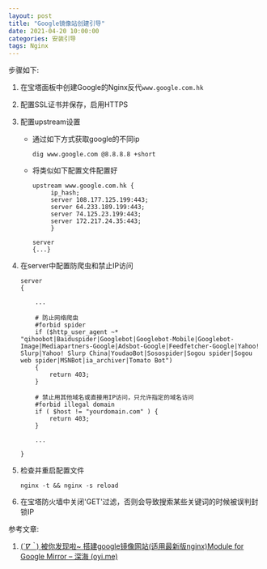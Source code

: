 ```yaml
---
layout: post
title: "Google镜像站创建引导"
date: 2021-04-20 10:00:00
categories: 安装引导
tags: Nginx
---
```


步骤如下:

1. 在宝塔面板中创建Google的Nginx反代`www.google.com.hk`

2. 配置SSL证书并保存，启用HTTPS

3. 配置upstream设置

   * 通过如下方式获取google的不同ip

     `dig www.google.com @8.8.8.8 +short`

   * 将类似如下配置文件配置好

     ```nginx
     upstream www.google.com.hk {
          ip_hash;
          server 108.177.125.199:443;
          server 64.233.189.199:443;
          server 74.125.23.199:443;
          server 172.217.24.35:443;
          }
     
     server
     {...}
     ```

4. 在server中配置防爬虫和禁止IP访问

   ```nginx
   server
   {
   
       ...
   
       # 防止网络爬虫
       #forbid spider
       if ($http_user_agent ~* "qihoobot|Baiduspider|Googlebot|Googlebot-Mobile|Googlebot-Image|Mediapartners-Google|Adsbot-Google|Feedfetcher-Google|Yahoo! Slurp|Yahoo! Slurp China|YoudaoBot|Sosospider|Sogou spider|Sogou web spider|MSNBot|ia_archiver|Tomato Bot") 
       { 
           return 403; 
       }
   
       # 禁止用其他域名或直接用IP访问，只允许指定的域名访问
       #forbid illegal domain
       if ( $host != "yourdomain.com" ) {
           return 403; 
       }
        
       ...
       
   }
   ```

5. 检查并重启配置文件

   `nginx -t && nginx -s reload`

6. 在宝塔防火墙中关闭'GET'过滤，否则会导致搜索某些关键词的时候被误判封锁IP

参考文章:

1. [(*´∇｀*) 被你发现啦~ 搭建google镜像网站(适用最新版nginx)Module for Google Mirror – 深海 (oyi.me)](https://blog.oyi.me/619)

